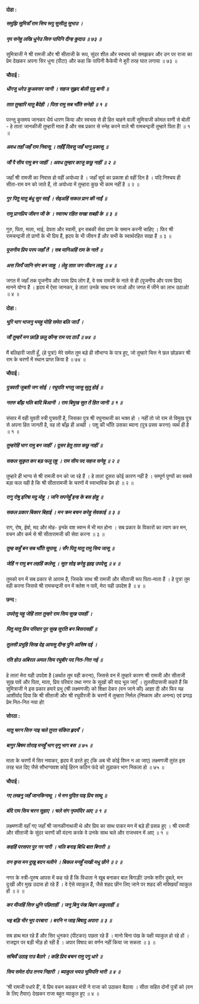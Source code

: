 #### दोहा :

##### समुझि सुमित्राँ राम सिय रूपु सुसीलु सुभाउ ।
##### नृप सनेहु लखि धुनेउ सिरु पापिनि दीन्ह कुदाउ ॥ ७३ ॥

सुमित्राजी ने श्री रामजी और श्री सीताजी के रूप, सुंदर शील और स्वभाव को समझकर और उन पर राजा का प्रेम देखकर अपना सिर धुना (पीटा) और कहा कि पापिनी कैकेयी ने बुरी तरह घात लगाया ॥ ७३ ॥

#### चौपाई :

##### धीरजु धरेउ कुअवसर जानी । सहज सुहृद बोली मृदु बानी ॥
##### तात तुम्हारि मातु बैदेही । पिता रामु सब भाँति सनेही ॥ १ ॥

परन्तु कुसमय जानकर धैर्य धारण किया और स्वभाव से ही हित चाहने वाली सुमित्राजी कोमल वाणी से बोलीं - हे तात! जानकीजी तुम्हारी माता हैं और सब प्रकार से स्नेह करने वाले श्री रामचन्द्रजी तुम्हारे पिता हैं! ॥ १ ॥

##### अवध तहाँ जहँ राम निवासू । तहँइँ दिवसु जहँ भानु प्रकासू ॥
##### जौं पै सीय रामु बन जाहीं । अवध तुम्हार काजु कछु नाहीं ॥ २ ॥

जहाँ श्री रामजी का निवास हो वहीं अयोध्या है । जहाँ सूर्य का प्रकाश हो वहीं दिन है । यदि निश्चय ही सीता-राम वन को जाते हैं, तो अयोध्या में तुम्हारा कुछ भी काम नहीं है ॥ २ ॥

##### गुर पितु मातु बंधु सुर साईं । सेइअहिं सकल प्रान की नाईं ॥
##### रामु प्रानप्रिय जीवन जी के । स्वारथ रहित सखा सबही के ॥ ३ ॥

गुरु, पिता, माता, भाई, देवता और स्वामी, इन सबकी सेवा प्राण के समान करनी चाहिए । फिर श्री रामचन्द्रजी तो प्राणों के भी प्रिय हैं, हृदय के भी जीवन हैं और सभी के स्वार्थरहित सखा हैं ॥ ३ ॥

##### पूजनीय प्रिय परम जहाँ तें । सब मानिअहिं राम के नातें ॥
##### अस जियँ जानि संग बन जाहू । लेहु तात जग जीवन लाहू ॥ ४ ॥

जगत में जहाँ तक पूजनीय और परम प्रिय लोग हैं, वे सब रामजी के नाते से ही (पूजनीय और परम प्रिय) मानने योग्य हैं । हृदय में ऐसा जानकर, हे तात! उनके साथ वन जाओ और जगत में जीने का लाभ उठाओ! ॥ ४ ॥

#### दोहा :

##### भूरि भाग भाजनु भयहु मोहि समेत बलि जाउँ ।
##### जौं तुम्हरें मन छाड़ि छलु कीन्ह राम पद ठाउँ ॥ ७४ ॥

मैं बलिहारी जाती हूँ, (हे पुत्र!) मेरे समेत तुम बड़े ही सौभाग्य के पात्र हुए, जो तुम्हारे चित्त ने छल छोड़कर श्री राम के चरणों में स्थान प्राप्त किया है ॥ ७४ ॥

#### चौपाई :

##### पुत्रवती जुबती जग सोई । रघुपति भगतु जासु सुतु होई ॥
##### नतरु बाँझ भलि बादि बिआनी । राम बिमुख सुत तें हित जानी ॥ १ ॥

संसार में वही युवती स्त्री पुत्रवती है, जिसका पुत्र श्री रघुनाथजी का भक्त हो । नहीं तो जो राम से विमुख पुत्र से अपना हित जानती है, वह तो बाँझ ही अच्छी । पशु की भाँति उसका ब्याना (पुत्र प्रसव करना) व्यर्थ ही है ॥ १ ॥

##### तुम्हरेहिं भाग रामु बन जाहीं । दूसर हेतु तात कछु नाहीं ॥
##### सकल सुकृत कर बड़ फलु एहू । राम सीय पद सहज सनेहू ॥ २ ॥

तुम्हारे ही भाग्य से श्री रामजी वन को जा रहे हैं । हे तात! दूसरा कोई कारण नहीं है । सम्पूर्ण पुण्यों का सबसे बड़ा फल यही है कि श्री सीतारामजी के चरणों में स्वाभाविक प्रेम हो ॥ २ ॥

##### रागु रोषु इरिषा मदु मोहू । जनि सपनेहुँ इन्ह के बस होहू ॥
##### सकल प्रकार बिकार बिहाई । मन क्रम बचन करेहु सेवकाई ॥ ३ ॥

राग, रोष, ईर्षा, मद और मोह- इनके वश स्वप्न में भी मत होना । सब प्रकार के विकारों का त्याग कर मन, वचन और कर्म से श्री सीतारामजी की सेवा करना ॥ ३ ॥

##### तुम्ह कहुँ बन सब भाँति सुपासू । सँग पितु मातु रामु सिय जासू ॥
##### जेहिं न रामु बन लहहिं कलेसू । सुत सोइ करेहु इहइ उपदेसू ॥ ४ ॥

तुमको वन में सब प्रकार से आराम है, जिसके साथ श्री रामजी और सीताजी रूप पिता-माता हैं । हे पुत्र! तुम वही करना जिससे श्री रामचन्द्रजी वन में क्लेश न पावें, मेरा यही उपदेश है ॥ ४ ॥

#### छन्द :

##### उपदेसु यहु जेहिं तात तुम्हरे राम सिय सुख पावहीं ।
##### पितु मातु प्रिय परिवार पुर सुख सुरति बन बिसरावहीं ॥
##### तुलसी प्रभुहि सिख देइ आयसु दीन्ह पुनि आसिष दई ।
##### रति होउ अबिरल अमल सिय रघुबीर पद नित-नित नई ॥

हे तात! मेरा यही उपदेश है (अर्थात तुम वही करना), जिससे वन में तुम्हारे कारण श्री रामजी और सीताजी सुख पावें और पिता, माता, प्रिय परिवार तथा नगर के सुखों की याद भूल जाएँ । तुलसीदासजी कहते हैं कि सुमित्राजी ने इस प्रकार हमारे प्रभु (श्री लक्ष्मणजी) को शिक्षा देकर (वन जाने की) आज्ञा दी और फिर यह आशीर्वाद दिया कि श्री सीताजी और श्री रघुवीरजी के चरणों में तुम्हारा निर्मल (निष्काम और अनन्य) एवं प्रगाढ़ प्रेम नित-नित नया हो!

#### सोरठा :

##### मातु चरन सिरु नाइ चले तुरत संकित हृदयँ ।
##### बागुर बिषम तोराइ मनहुँ भाग मृगु भाग बस ॥ ७५ ॥

माता के चरणों में सिर नवाकर, हृदय में डरते हुए (कि अब भी कोई विघ्न न आ जाए) लक्ष्मणजी तुरंत इस तरह चल दिए जैसे सौभाग्यवश कोई हिरन कठिन फंदे को तुड़ाकर भाग निकला हो ॥ ७५ ॥

#### चौपाई :

##### गए लखनु जहँ जानकिनाथू । भे मन मुदित पाइ प्रिय साथू ॥
##### बंदि राम सिय चरन सुहाए । चले संग नृपमंदिर आए ॥ १ ॥

लक्ष्मणजी वहाँ गए जहाँ श्री जानकीनाथजी थे और प्रिय का साथ पाकर मन में बड़े ही प्रसन्न हुए । श्री रामजी और सीताजी के सुंदर चरणों की वंदना करके वे उनके साथ चले और राजभवन में आए ॥ १ ॥

##### कहहिं परसपर पुर नर नारी । भलि बनाइ बिधि बात बिगारी ॥
##### तन कृस मन दुखु बदन मलीने । बिकल मनहुँ माखी मधु छीने ॥ २ ॥

नगर के स्त्री-पुरुष आपस में कह रहे हैं कि विधाता ने खूब बनाकर बात बिगाड़ी! उनके शरीर दुबले, मन दुःखी और मुख उदास हो रहे हैं । वे ऐसे व्याकुल हैं, जैसे शहद छीन लिए जाने पर शहद की मक्खियाँ व्याकुल हों ॥ २ ॥

##### कर मीजहिं सिरु धुनि पछिताहीं । जनु बिनु पंख बिहग अकुलाहीं ॥
##### भइ बड़ि भीर भूप दरबारा । बरनि न जाइ बिषादु अपारा ॥ ३ ॥

सब हाथ मल रहे हैं और सिर धुनकर (पीटकर) पछता रहे हैं । मानो बिना पंख के पक्षी व्याकुल हो रहे हों । राजद्वार पर बड़ी भीड़ हो रही है । अपार विषाद का वर्णन नहीं किया जा सकता ॥ ३ ॥

##### सचिवँ उठाइ राउ बैठारे । कहि प्रिय बचन रामु पगु धारे ॥
##### सिय समेत दोउ तनय निहारी । ब्याकुल भयउ भूमिपति भारी ॥ ४ ॥

‘श्री रामजी पधारे हैं’, ये प्रिय वचन कहकर मंत्री ने राजा को उठाकर बैठाया । सीता सहित दोनों पुत्रों को (वन के लिए तैयार) देखकर राजा बहुत व्याकुल हुए ॥ ४ ॥